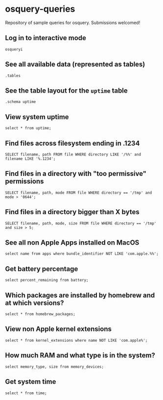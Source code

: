 # osquery-queries
Repository of sample queries for osquery. Submissions welcomed!

## Log in to interactive mode

```
osqueryi
```

## See all available data (represented as tables)

```
.tables
```

## See the table layout for the `uptime` table

```
.schema uptime
```

## View system uptime

```
select * from uptime;
```

## Find files across filesystem ending in .1234

```
SELECT filename, path FROM file WHERE directory LIKE '/%%' and filename LIKE '%.1234';
```

## Find files in a directory with "too permissive" permissions

```
SELECT filename, path, mode FROM file WHERE directory == '/tmp' and mode > '0644';
```

## Find files in a directory bigger than X bytes

```
SELECT filename, path, mode, size FROM file WHERE directory == '/tmp' and size > 5;
```

## See all non Apple Apps installed on MacOS

```
select name from apps where bundle_identifier NOT LIKE 'com.apple.%%';
```

## Get battery percentage

```
select percent_remaining from battery;
```

## Which packages are installed by homebrew and at which versions?

```
select * from homebrew_packages;
```

## View non Apple kernel extensions

```
select * from kernel_extensions where name NOT LIKE 'com.apple%';
```

## How much RAM and what type is in the system?

```
select memory_type, size from memory_devices;
```

## Get system time

```
select * from time;
```
